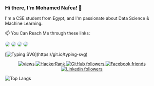 ### Hi there, I'm Mohamed Nafea! 👋


I'm a CSE student from Egypt, and I'm passionate about Data Science & Machine Learning.

📫 You Can Reach Me through these links:

<a href="https://www.linkedin.com/in/monafea01" target="_blank"><img src="https://img.shields.io/badge/Linkedin-0077B5?style=for-the-badge&logo=Linkedin&logoColor=white" style="border-radius: 8px;"/></a>
<a href="https://www.facebook.com/monafea01" target="_blank"><img src="https://img.shields.io/badge/-FaceBook-385490?style=for-the-badge&logo=Facebook&logoColor=white" style="border-radius: 8px;"/></a>
<a href="mailto:monafe301@gmail.com" target="_blank"><img src="https://img.shields.io/badge/-Gmail-ea4335?style=for-the-badge&logo=Google&logoColor=white" style="border-radius: 8px;"/></a>
<a href="https://wa.me/+201129330746" target="_blank"><img src="https://img.shields.io/badge/-Whatsapp-32ad1e?style=for-the-badge&logo=Whatsapp&logoColor=white" style="border-radius: 8px;"/></a>

[![Typing SVG](https://readme-typing-svg.herokuapp.com?font=Fira+Code&pause=1000&width=436&lines=Welcome+To+my+Github+Profile+.+.;I'm+interested+in+DS+%26+ML.)](https://git.io/typing-svg)

<p align="center">
  <a href="https://github.com/MoNafea01/MoNafea01">
    <img src="https://komarev.com/ghpvc/?username=MoNafea01&color=0d1117" alt="views" />
  </a>
  <a href="https://www.hackerrank.com/MoNafea01">
    <img alt="HackerRank" src="https://img.shields.io/badge/hackerrank-20+-green?color=0d1117&logo=hackerrank">
  </a>
  <a href="https://github.com/MoNafea01?tab=followers">
    <img alt="GitHub followers" src="https://img.shields.io/github/followers/MoNafea01?color=0d1117&logo=github">
  </a>
    <a href="https://web.facebook.com/monafea01">
    <img alt="Facebook friends" src="https://img.shields.io/badge/friends-4.5K-blue?color=0d1117&logo=facebook">
  </a>
  <a href="https://www.linkedin.com/in/monafea01/">
    <img alt="Linkedin followers" src="https://img.shields.io/badge/followers-453-blue?color=0d1117&logo=linkedin">
  </a>

![Top Langs](https://github-readme-stats.vercel.app/api/top-langs/?username=MoNafea01&layout=compact)
</p>

